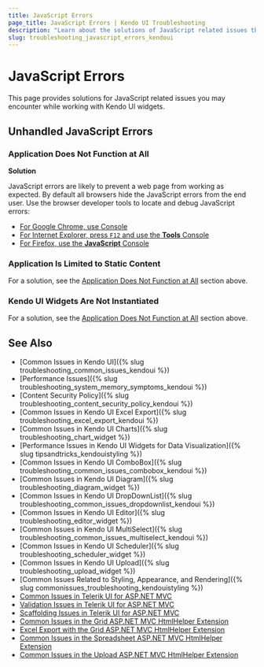 ```yaml
---
title: JavaScript Errors
page_title: JavaScript Errors | Kendo UI Troubleshooting
description: "Learn about the solutions of JavaScript related issues that may occur while working with Kendo UI controls."
slug: troubleshooting_javascript_errors_kendoui
---
```


# JavaScript Errors

This page provides solutions for JavaScript related issues you may encounter while working with Kendo UI widgets.

## Unhandled JavaScript Errors

### Application Does Not Function at All

**Solution**

JavaScript errors are likely to prevent a web page from working as expected. By default all browsers hide the JavaScript errors from the end user. Use the browser developer tools to locate and debug JavaScript errors:

* [For Google Chrome, use Console](https://developer.chrome.com/devtools/docs/console)
* [For Internet Explorer, press `F12` and use the **Tools** Console](https://msdn.microsoft.com/en-us/library/gg589530(v=vs.85).aspx)
* [For Firefox, use the **JavaScript** Console](https://developer.mozilla.org/en-US/Learn/Discover_browser_developer_tools#The_JavaScript_console)

### Application Is Limited to Static Content

For a solution, see the [Application Does Not Function at All](#application-does-not-function-at-all) section above.

### Kendo UI Widgets Are Not Instantiated

For a solution, see the [Application Does Not Function at All](#application-does-not-function-at-all) section above.

## See Also

* [Common Issues in Kendo UI]({% slug troubleshooting_common_issues_kendoui %})
* [Performance Issues]({% slug troubleshooting_system_memory_symptoms_kendoui %})
* [Content Security Policy]({% slug troubleshooting_content_security_policy_kendoui %})
* [Common Issues in Kendo UI Excel Export]({% slug troubleshooting_excel_export_kendoui %})
* [Common Issues in Kendo UI Charts]({% slug troubleshooting_chart_widget %})
* [Performance Issues in Kendo UI Widgets for Data Visualization]({% slug tipsandtricks_kendouistyling %})
* [Common Issues in Kendo UI ComboBox]({% slug troubleshooting_common_issues_combobox_kendoui %})
* [Common Issues in Kendo UI Diagram]({% slug troubleshooting_diagram_widget %})
* [Common Issues in Kendo UI DropDownList]({% slug troubleshooting_common_issues_dropdownlist_kendoui %})
* [Common Issues in Kendo UI Editor]({% slug troubleshooting_editor_widget %})
* [Common Issues in Kendo UI MultiSelect]({% slug troubleshooting_common_issues_multiselect_kendoui %})
* [Common Issues in Kendo UI Scheduler]({% slug troubleshooting_scheduler_widget %})
* [Common Issues in Kendo UI Upload]({% slug troubleshooting_upload_widget %})
* [Common Issues Related to Styling, Appearance, and Rendering]({% slug commonissues_troubleshooting_kendouistyling %})
* [Common Issues in Telerik UI for ASP.NET MVC](http://docs.telerik.com/aspnet-mvc/troubleshoot/troubleshooting)
* [Validation Issues in Telerik UI for ASP.NET MVC](http://docs.telerik.com/aspnet-mvc/troubleshoot/troubleshooting-validation)
* [Scaffolding Issues in Telerik UI for ASP.NET MVC](http://docs.telerik.com/aspnet-mvc/troubleshoot/troubleshooting-scaffolding)
* [Common Issues in the Grid ASP.NET MVC HtmlHelper Extension](http://docs.telerik.com/aspnet-mvc/helpers/grid/troubleshoot/troubleshooting)
* [Excel Export with the Grid ASP.NET MVC HtmlHelper Extension](http://docs.telerik.com/aspnet-mvc/helpers/grid/troubleshoot/excel-export-issues)
* [Common Issues in the Spreadsheet ASP.NET MVC HtmlHelper Extension](http://docs.telerik.com/aspnet-mvc/helpers/spreadsheet/troubleshoot/troubleshooting)
* [Common Issues in the Upload ASP.NET MVC HtmlHelper Extension](http://docs.telerik.com/aspnet-mvc/helpers/upload/troubleshoot/troubleshooting)
